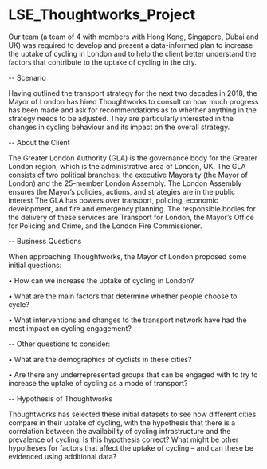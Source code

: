 # LSE_Thoughtworks_Project

Our team (a team of 4 with members with Hong Kong, Singapore, Dubai and UK) was required to develop and present a data-informed plan to increase the uptake of cycling in London and to help the client better understand the factors that contribute to the uptake of cycling in the city.

-- Scenario

Having outlined the transport strategy for the next two decades in 2018, the Mayor of London has hired Thoughtworks to consult on how much progress has been made and ask for recommendations as to whether anything in the strategy needs to be adjusted. They are particularly interested in the changes in cycling behaviour and its impact on the overall strategy.

-- About the Client

The Greater London Authority (GLA) is the governance body for the Greater London region, which is the administrative area of London, UK. The GLA consists of two political branches: the executive Mayoralty (the Mayor of London) and the 25-member London Assembly. The London Assembly ensures the Mayor’s policies, actions, and strategies are in the public interest The GLA has powers over transport, policing, economic development, and fire and emergency planning. The responsible bodies for the delivery of these services are Transport for London, the Mayor’s Office for Policing and Crime, and the London Fire Commissioner.

-- Business Questions

When approaching Thoughtworks, the Mayor of London proposed some initial questions:

• How can we increase the uptake of cycling in London?

• What are the main factors that determine whether people choose to cycle?

• What interventions and changes to the transport network have had the most impact on cycling engagement?

-- Other questions to consider:

• What are the demographics of cyclists in these cities?

• Are there any underrepresented groups that can be engaged with to try to increase the uptake of cycling as a mode of transport?

-- Hypothesis of Thoughtworks

Thoughtworks has selected these initial datasets to see how different cities compare in their uptake of cycling, with the hypothesis that there is a correlation between the availability of cycling infrastructure and the prevalence of cycling. Is this hypothesis correct? What might be other hypotheses for factors that affect the uptake of cycling – and can these be evidenced using additional data?
